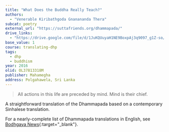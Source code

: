 ```yaml
---
title: "What Does the Buddha Really Teach?"
authors:
  - "Venerable Kiribathgoda Gnanananda Thera"
subcat: poetry
external_url: "https://suttafriends.org/dhammapada/"
drive_links:
  - "https://drive.google.com/file/d/1JuKQUuyaH1NE9BoxpAj3q9097_g1Z-so/view?usp=drivesdk"
base_value: 1
course: translating-dhp
tags:
  - dhp
  - buddhism
year: 2016
olid: OL37813318M
publisher: Mahamegha
address: Polgahawela, Sri Lanka
---
```


> All actions in this life are preceded by mind.
Mind is their chief.

A straightforward translation of the Dhammapada based on a contemporary Sinhalese translation.

For a nearly-complete list of Dhammapada translations in English, see [Bodhgaya News](https://web.archive.org/web/20221022014745/http://www.bodhgayanews.net/dhammapada.htm){:target="_blank"}.
